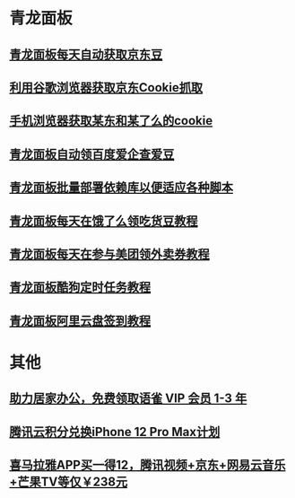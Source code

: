 # 青龙面板

## [青龙面板每天自动获取京东豆](qinglong_jingdongdou.md)

## [利用谷歌浏览器获取京东Cookie抓取](jd_cookie.md)

## [手机浏览器获取某东和某了么的cookie](手机浏览器获取某东和某了么的cookie.md)

## [青龙面板自动领百度爱企查爱豆](青龙面板自动领百度爱企查爱豆.md)

## [青龙面板批量部署依赖库以便适应各种脚本](青龙面板批量部署依赖库以便适应各种脚本.md)

## [青龙面板每天在饿了么领吃货豆教程](青龙面板每天在饿了么领吃货豆教程.md)

## [青龙面板每天在参与美团领外卖券教程](青龙面板每天在参与美团领外卖券教程.md)

## [青龙面板酷狗定时任务教程](青龙面板酷狗定时任务教程.md)

## [青龙面板阿里云盘签到教程](青龙面板阿里云盘签到教程.md)



# 其他

## [助力居家办公，免费领取语雀 VIP 会员 1-3 年](yuque-vip.md)

## [腾讯云积分兑换iPhone 12 Pro Max计划](腾讯云积分兑换iPhone-12-Pro-Max计划.md)

## [喜马拉雅APP买一得12，腾讯视频+京东+网易云音乐+芒果TV等仅￥238元](喜马拉雅APP买一得12，腾讯视频+京东+网易云音乐+芒果TV等仅￥238元.md)

